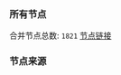 ### 所有节点
合并节点总数: `1821`
[节点链接](https://raw.githubusercontent.com/rzhy1/11/master/sub/sub_merge_base64.txt)

### 节点来源
